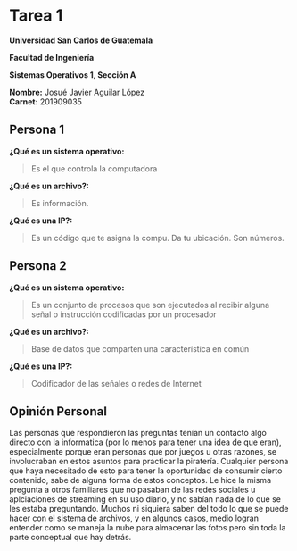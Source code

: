 # Tarea 1
**Universidad San Carlos de Guatemala** 

**Facultad de Ingeniería**

**Sistemas Operativos 1, Sección A**

**Nombre:** Josué Javier Aguilar López  
**Carnet:** 201909035 

## Persona 1

**¿Qué es un sistema operativo:**
> Es el que controla la computadora

**¿Qué es un archivo?:**
>  Es información.

**¿Qué es una IP?:**
> Es un código que te asigna la compu. Da tu ubicación. Son números.


## Persona 2

**¿Qué es un sistema operativo:**
> Es un conjunto de procesos que son ejecutados al recibir alguna señal o instrucción codificadas por un procesador

**¿Qué es un archivo?:**
> Base de datos que comparten una característica en común

**¿Qué es una IP?:**
> Codificador de las señales o redes de Internet

## Opinión Personal
Las personas que respondieron las preguntas tenían un contacto algo directo con la informatica (por lo menos para tener una idea de que eran), especialmente
porque eran personas que por juegos u otras razones, se involucraban en estos asuntos para practicar la piratería. Cualquier persona que haya necesitado de esto
para tener la oportunidad de consumir cierto contenido, sabe de alguna forma de estos conceptos. Le hice la misma pregunta a otros familiares que no pasaban de 
las redes sociales u aplciaciones de streaming en su uso diario, y no sabían nada de lo que se les estaba preguntando. Muchos ni siquiera saben del todo lo que
se puede hacer con el sistema de archivos, y en algunos casos, medio logran entender como se maneja la nube para almacenar las fotos pero sin toda la parte 
conceptual que hay detrás.

